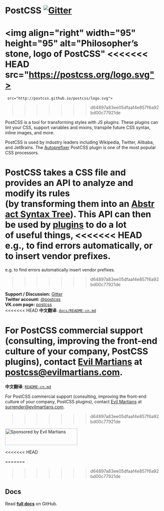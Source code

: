 # PostCSS [![Gitter][chat-img]][chat]

<img align="right" width="95" height="95"
     alt="Philosopher’s stone, logo of PostCSS"
<<<<<<< HEAD
     src="https://postcss.org/logo.svg">
=======
     src="http://postcss.github.io/postcss/logo.svg">
>>>>>>> d64897a83ee05dfaaf4e857f6a92bd00c77921de

[chat-img]: https://img.shields.io/badge/Gitter-Join_the_PostCSS_chat-brightgreen.svg
[chat]:     https://gitter.im/postcss/postcss

PostCSS is a tool for transforming styles with JS plugins.
These plugins can lint your CSS, support variables and mixins,
transpile future CSS syntax, inline images, and more.

PostCSS is used by industry leaders including Wikipedia, Twitter, Alibaba,
and JetBrains. The [Autoprefixer] PostCSS plugin is one of the most popular
CSS processors.

PostCSS takes a CSS file and provides an API to analyze and modify its rules
(by transforming them into an [Abstract Syntax Tree]).
This API can then be used by [plugins] to do a lot of useful things,
<<<<<<< HEAD
e.g., to find errors automatically, or to insert vendor prefixes.
=======
e.g. to find errors automatically insert vendor prefixes.
>>>>>>> d64897a83ee05dfaaf4e857f6a92bd00c77921de

**Support / Discussion:** [Gitter](https://gitter.im/postcss/postcss)<br>
**Twitter account:**      [@postcss](https://twitter.com/postcss)<br>
**VK.com page:**          [postcss](https://vk.com/postcss)<br>
<<<<<<< HEAD
**中文翻译**:              [`docs/README-cn.md`](./docs/README-cn.md)

For PostCSS commercial support (consulting, improving the front-end culture
of your company, PostCSS plugins), contact [Evil Martians]
at <postcss@evilmartians.com>.
=======
**中文翻译**:              [`README-cn.md`](./README-cn.md)

For PostCSS commercial support (consulting, improving the front-end culture
of your company, PostCSS plugins), contact [Evil Martians]
at <surrender@evilmartians.com>.
>>>>>>> d64897a83ee05dfaaf4e857f6a92bd00c77921de

[Abstract Syntax Tree]: https://en.wikipedia.org/wiki/Abstract_syntax_tree
[Evil Martians]:        https://evilmartians.com/?utm_source=postcss
[Autoprefixer]:         https://github.com/postcss/autoprefixer
[plugins]:              https://github.com/postcss/postcss#plugins

<a href="https://evilmartians.com/?utm_source=postcss">
  <img src="https://evilmartians.com/badges/sponsored-by-evil-martians.svg"
       alt="Sponsored by Evil Martians" width="236" height="54">
</a>

<<<<<<< HEAD

=======
>>>>>>> d64897a83ee05dfaaf4e857f6a92bd00c77921de
## Docs
Read **[full docs](https://github.com/postcss/postcss#readme)** on GitHub.
